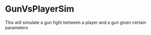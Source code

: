 # GunVsPlayerSim

This will simulate a gun fight between a player and a gun given certain parameters
